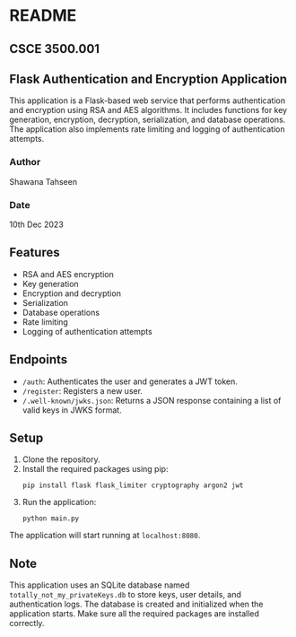 # README

## CSCE 3500.001
## Flask Authentication and Encryption Application

This application is a Flask-based web service that performs authentication and encryption using RSA and AES algorithms. It includes functions for key generation, encryption, decryption, serialization, and database operations. The application also implements rate limiting and logging of authentication attempts.

### Author
Shawana Tahseen

### Date
10th Dec 2023


## Features

- RSA and AES encryption
- Key generation
- Encryption and decryption
- Serialization
- Database operations
- Rate limiting
- Logging of authentication attempts

## Endpoints

- `/auth`: Authenticates the user and generates a JWT token.
- `/register`: Registers a new user.
- `/.well-known/jwks.json`: Returns a JSON response containing a list of valid keys in JWKS format.

## Setup

1. Clone the repository.
2. Install the required packages using pip:
    ```
    pip install flask flask_limiter cryptography argon2 jwt
    ```
3. Run the application:
    ```
    python main.py
    ```

The application will start running at `localhost:8080`.

## Note

This application uses an SQLite database named `totally_not_my_privateKeys.db` to store keys, user details, and authentication logs. The database is created and initialized when the application starts. Make sure all the required packages are installed correctly.